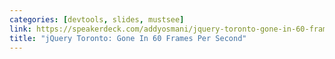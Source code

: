 ```yaml
---
categories: [devtools, slides, mustsee]
link: https://speakerdeck.com/addyosmani/jquery-toronto-gone-in-60-frames-per-second
title: "jQuery Toronto: Gone In 60 Frames Per Second"
---
```

